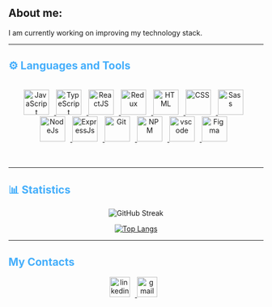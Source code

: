 <h2>About me:</h2>

<p>I am currently working on improving my technology stack.</p>

<hr/>

<h2 style="color: #44AEFB">⚙️ Languages and Tools</h2>
<div align="center" style="display:block;">
</div>
<br>

<div align="center">
  <a href="https://developer.mozilla.org/en-US/docs/Web/JavaScript" target="_blank" rel="noreferrer">
      <img  alt="JavaScript" height="50px" style="padding-right:10px;" src="https://cdn.jsdelivr.net/gh/devicons/devicon/icons/javascript/javascript-plain.svg"/>
  </a>
  <a href="https://www.typescriptlang.org/" target="_blank" rel="noreferrer">
      <img  alt="TypeScript" height="50px" style="padding-right:10px; ;" src="https://cdn.jsdelivr.net/gh/devicons/devicon/icons/typescript/typescript-plain.svg"/>
  </a>
  <a href="https://reactjs.org/" target="_blank" rel="noreferrer">
      <img  alt="ReactJS" height="50px" style="padding-right:10px;" src="https://cdn.jsdelivr.net/gh/devicons/devicon/icons/react/react-original.svg" />
  </a>
    <a href="https://redux.js.org/" target="_blank" rel="noreferrer">
      <img  alt="Redux" height="50px" style="padding-right:10px;" src="https://img.icons8.com/color/48/redux.png" />
  </a>
  <a href="https://developer.mozilla.org/en-US/docs/Web/HTML" target="_blank" rel="noreferrer">
      <img  alt="HTML" height="50px" style="padding-right:10px;" src="https://cdn.jsdelivr.net/gh/devicons/devicon/icons/html5/html5-original.svg"/>
  </a>
  <a href="https://developer.mozilla.org/en-US/docs/Web/CSS" target="_blank" rel="noreferrer">
      <img  alt="CSS" height="50px" style="padding-right:10px;" src="https://cdn.jsdelivr.net/gh/devicons/devicon/icons/css3/css3-original.svg"/>
  </a>
  <a href="https://sass-lang.com/" target="_blank" rel="noreferrer">
      <img  alt="Sass" height="50px" style="padding-right:10px;" src="https://cdn.jsdelivr.net/gh/devicons/devicon/icons/sass/sass-original.svg"/>
  </a>
   <a href="https://nodejs.org/uk" target="_blank" rel="noreferrer">
      <img  alt="NodeJs" height="50px" style="padding-right:10px;" src="<img width="48" height="48" src="https://img.icons8.com/fluency/48/node-js.png" />
  </a>
     <a href="https://expressjs.com/ru/" target="_blank" rel="noreferrer">
      <img  alt="ExpressJs" height="50px" style="padding-right:10px;" src="https://cdn.jsdelivr.net/gh/devicons/devicon/icons/express/express-original.svg" />
  </a>
  <a href="https://git-scm.com/" target="_blank" rel="noreferrer">
      <img  alt="Git" height="50px" style="padding-right:10px;" src="https://cdn.jsdelivr.net/gh/devicons/devicon/icons/git/git-original.svg"/>
  </a>
  <a href="https://www.npmjs.com/" target="_blank" rel="noreferrer">
      <img  alt="NPM" height="50px" style="padding-right:10px;" src="https://cdn.jsdelivr.net/gh/devicons/devicon/icons/npm/npm-original-wordmark.svg"/>
  </a>
  <a href="https://code.visualstudio.com/" target="_blank" rel="noreferrer">
      <img  alt="vscode" height="50px" style="padding-right:10px;"src="https://cdn.jsdelivr.net/gh/devicons/devicon/icons/vscode/vscode-original.svg"/>
  </a>
  <a href="https://www.figma.com/" target="_blank" rel="noreferrer">
      <img  alt="Figma" height="50px" style="padding-right:10px;" src="https://cdn.jsdelivr.net/gh/devicons/devicon/icons/figma/figma-original.svg"/> 
  </a>
</div>

<br/>
<br/>
<hr/>

<h2 style="color: #44AEFB">📊 Statistics</h2>

<div class="stats" align="center">
<!-- 
![Programming Gym's GitHub Stats](https://github-readme-stats.vercel.app/api?username=nazarii71&hide=stars&count_private=true&show_icons=true&theme=algolia&border_radius=20) -->

![GitHub Streak](https://streak-stats.demolab.com?user=nazarii7&count_private=true&theme=algolia&border_radius=20)

[![Top Langs](https://github-readme-stats.vercel.app/api/top-langs/?username=nazarii7&layout=compact&show_icons=true&theme=algolia&border_radius=20)](https://github.com/anuraghazra/github-readme-stats)

</div>

<hr/>

<h2 style="color: #44AEFB">My Contacts</h2>

<div class="footer" align="center" style="margin:15px;">
    <a href="https://www.linkedin.com/in/nazarii-pushkaruk/" target="_blank">
        <img style="margin:0 10px 10px 0;" src="https://cdn.jsdelivr.net/gh/devicons/devicon/icons/linkedin/linkedin-original.svg" alt="linkedin" width="40px"/>
    </a>
    <a href="mailto:nazariipushkaruk@gmail.com" target="_blank">
        <img style="margin:0 10px 10px 0;" src="https://user-images.githubusercontent.com/78341798/194531383-ddb2b774-5bb9-491c-b601-4a4a7d9792fb.svg" alt="gmail" width="40px"/>
    </a>
</div>
